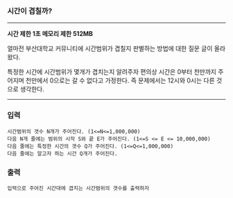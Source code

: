 ### 시간이 겹칠까?
---
**시간 제한 1초 메모리 제한 512MB**  

얼마전 부산대학교 커뮤니티에 시간범위가 겹칠지 판별하는 방법에 대한 질문 글이 올라왔다.

특정한 시간에 시간범위가 몇개가 겹치는지 알려주자
편의상 시간은 0부터 천만까지 주어지며 천만에서 0으로는 갈 수 없다고 가정한다. 즉 문제에서는 12시와 0시는 다른 것으로 생각한다.


---

### 입력
```
시간범위의 갯수 N개가 주어진다. (1<=N<=1,000,000)
다음 N개 줄에는 범위의 시작 S와 끝 E가 주어진다. (1<=S <= E <= 10,000,000)
다음 줄에는 특정한 시간의 갯수 Q가 주어진다. (1<=Q<=1,000,000)
다음 줄에는 알고자 하는 시간 Q개가 주어진다.

```
### 출력
```
입력으로 주어진 시간대에 겹치는 시간범위의 갯수를 출력하자
```

